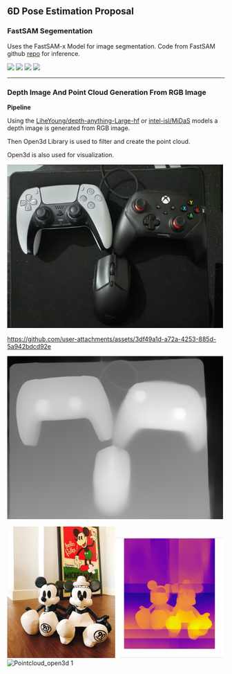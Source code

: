 ## 6D Pose Estimation Proposal 


### FastSAM Segementation

Uses the FastSAM-x Model for image segmentation.
Code from FastSAM github [repo](https://github.com/CASIA-IVA-Lab/FastSAM) for inference.

<img src="https://github.com/user-attachments/assets/76b833f8-8cca-4325-ac09-78c6b8437ea0" width="200">
<img src="https://github.com/user-attachments/assets/423d97a3-7fe4-43e8-bc30-3d68b2e64c90" width="200">
<img src="https://github.com/user-attachments/assets/0d95384e-0700-4960-a679-6895d43526ff" width="200">
<img src="https://github.com/user-attachments/assets/4d0aeb39-ce7a-45bb-a4ba-2c2c40ff0d73" width="200">

---

### Depth Image And Point Cloud Generation From RGB Image

**Pipeline**

Using the [LiheYoung/depth-anything-Large-hf](https://huggingface.co/LiheYoung/depth-anything-large-hf) or [intel-isl/MiDaS](https://pytorch.org/hub/intelisl_midas_v2/) models a depth image is generated from RGB image.

Then Open3d Library is used to filter and create the point cloud.

Open3d is also used for visualization.


<img src="https://github.com/pacificblaster1708/6D-Pose-Estimation-Proposal/blob/main/Point%20Cloud%20and%20RGB-Depth/0.png" width="500">

https://github.com/user-attachments/assets/3df49a1d-a72a-4253-885d-5a942bdcd92e

<img src="https://github.com/pacificblaster1708/6D-Pose-Estimation-Proposal/blob/main/Point%20Cloud%20and%20RGB-Depth/0_depth.png" width="500">


<img src="https://github.com/pacificblaster1708/6D-Pose-Estimation-Proposal/blob/main/Point%20Cloud%20and%20RGB-Depth/Actual_image_open3d.jpg" width="250"><img src="https://github.com/pacificblaster1708/6D-Pose-Estimation-Proposal/blob/main/Point%20Cloud%20and%20RGB-Depth/rgb_depth_open3d.jpg" width="250">![Pointcloud_open3d 1](https://github.com/user-attachments/assets/c464ee2c-48e0-4dad-b53f-958f99fd8d35)

